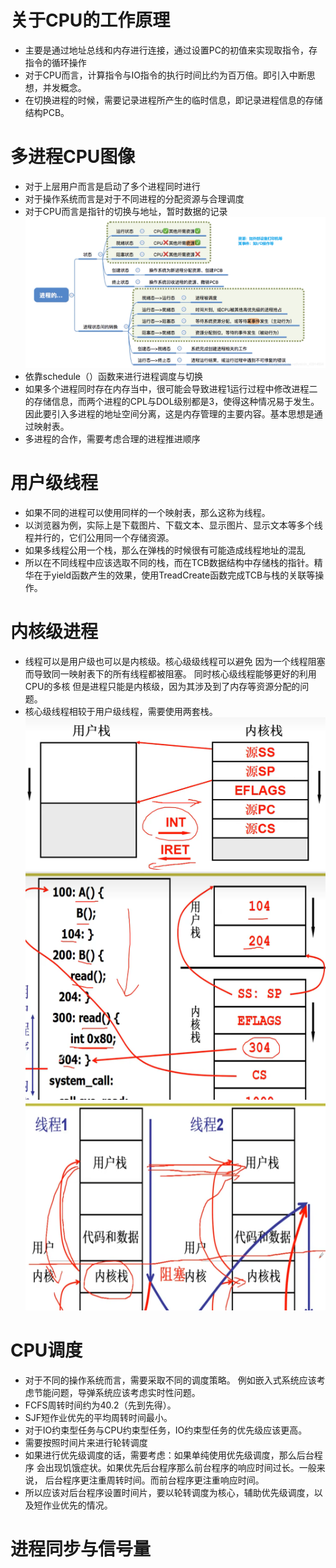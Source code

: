 # 关于CPU的工作原理
+ 主要是通过地址总线和内存进行连接，通过设置PC的初值来实现取指令，存指令的循环操作
+ 对于CPU而言，计算指令与IO指令的执行时间比约为百万倍。即引入中断思想，并发概念。
+ 在切换进程的时候，需要记录进程所产生的临时信息，即记录进程信息的存储结构PCB。

# 多进程CPU图像
+ 对于上层用户而言是启动了多个进程同时进行
+ 对于操作系统而言是对于不同进程的分配资源与合理调度
+ 对于CPU而言是指针的切换与地址，暂时数据的记录
![五态变化](../pic/进程/五态变化.png)
+ 依靠schedule（）函数来进行进程调度与切换
+ 如果多个进程同时存在内存当中，很可能会导致进程1运行过程中修改进程二的存储信息，而两个进程的CPL与DOL级别都是3，使得这种情况易于发生。因此要引入多进程的地址空间分离，这是内存管理的主要内容。基本思想是通过映射表。
+ 多进程的合作，需要考虑合理的进程推进顺序

# 用户级线程
+ 如果不同的进程可以使用同样的一个映射表，那么这称为线程。
+ 以浏览器为例，实际上是下载图片、下载文本、显示图片、显示文本等多个线程并行的，它们公用同一个存储资源。
+ 如果多线程公用一个栈，那么在弹栈的时候很有可能造成线程地址的混乱
+ 所以在不同线程中应该选取不同的栈，而在TCB数据结构中存储栈的指针。精华在于yield函数产生的效果，使用TreadCreate函数完成TCB与栈的关联等操作。

# 内核级进程
+ 线程可以是用户级也可以是内核级。核心级级线程可以避免
因为一个线程阻塞而导致同一映射表下的所有线程都被阻塞。
同时核心级线程能够更好的利用CPU的多核
但是进程只能是内核级，因为其涉及到了内存等资源分配的问题。
+ 核心级线程相较于用户级线程，需要使用两套栈。
![用户栈与内核栈](../pic/进程/用户栈与内核栈.png)
![用户栈与内核栈的跳转](../pic/进程/用户栈与内核栈的跳转.png)
![用户栈与内核栈的跳转](../pic/进程/栈切换五段论.png)

# CPU调度
+ 对于不同的操作系统而言，需要采取不同的调度策略。
例如嵌入式系统应该考虑节能问题，导弹系统应该考虑实时性问题。
+ FCFS周转时间约为40.2（先到先得）。
+ SJF短作业优先的平均周转时间最小。
+ 对于IO约束型任务与CPU约束型任务，IO约束型任务的优先级应该更高。
+ 需要按照时间片来进行轮转调度   
+ 如果进行优先级调度的话，需要考虑：如果单纯使用优先级调度，那么后台程序
会出现饥饿症状。如果优先后台程序那么前台程序的响应时间过长。一般来说，
后台程序更注重周转时间。而前台程序更注重响应时间。
+ 所以应该对后台程序设置时间片，要以轮转调度为核心，辅助优先级调度，以及短作业优先的情况。
 
 # 进程同步与信号量